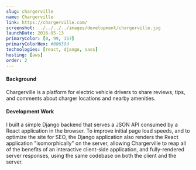 ```yaml
---
slug: chargerville
name: Chargerville
link: https://chargerville.com/
screenshot: ../../../../images/development/chargerville.jpg
launchDate: 2016-05-13
primaryColor: [0, 99, 157]
primaryColorHex: #00639d
technologies: [react, django, sass]
hosting: [aws]
order: 2
---
```

#### Background

Chargerville is a platform for electric vehicle drivers to share reviews, tips, and comments about charger locations and nearby amenities.

#### Development Work

I built a simple Django backend that serves a JSON API consumed by a React application in the browser. To improve initial page load speeds, and to optimize the site for SEO, the Django application also renders the React application "isomorphically" on the server, allowing Chargerville to reap all of the benefits of an interactive client-side application, and fully-rendered server responses, using the same codebase on both the client and the server.
